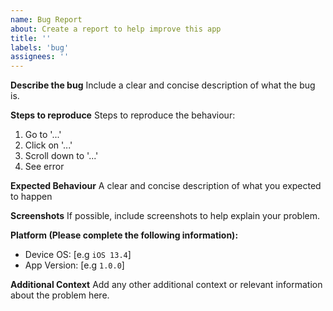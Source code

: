 ```yaml
---
name: Bug Report
about: Create a report to help improve this app
title: ''
labels: 'bug'
assignees: ''
---
```

**Describe the bug**
Include a clear and concise description of what the bug is.

**Steps to reproduce**
Steps to reproduce the behaviour:
1. Go to '...'
2. Click on '...'
3. Scroll down to '...'
4. See error

**Expected Behaviour**
A clear and concise description of what you expected to happen

**Screenshots**
If possible, include screenshots to help explain your problem.

**Platform (Please complete the following information):**
- Device OS: [e.g `iOS 13.4`]
- App Version: [e.g `1.0.0`]


**Additional Context**
Add any other additional context or relevant information about the problem here.
